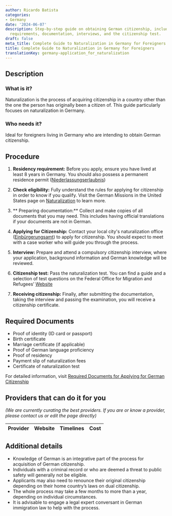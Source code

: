```yaml
---
author: Ricardo Batista
categories:
- Germany
date: '2024-06-07'
description: Step-by-step guide on obtaining German citizenship, including residency
  requirements, documentation, interviews, and the citizenship test.
draft: false
meta_title: Complete Guide to Naturalization in Germany for Foreigners
title: Complete Guide to Naturalization in Germany for Foreigners
translationKey: germany-application_for_naturalization
---
```



## Description
### What is it?
Naturalization is the process of acquiring citizenship in a country other than the one the person has originally been a citizen of. This guide particularly focuses on naturalization in Germany.

### Who needs it?
Ideal for foreigners living in Germany who are intending to obtain German citizenship.

## Procedure

1. **Residency requirement:** Before you apply, ensure you have lived at least 8 years in Germany. You should also possess a permanent residence permit ([Niederlassungserlaubnis](https://www.bmi.bund.de/EN/topics/migration/residence-law/permanent-residence-permit/artikel-permanent-residence-permit.html;jsessionid=2C835EA5F24180BF2529A0DFE90CF22C.1_cid286))

2. **Check eligibility:** Fully understand the rules for applying for citizenship in order to know if you qualify. Visit the German Missions in the United States page on [Naturalization](https://www.germany.info/us-en/service/03-Citizenship/naturalization/925326) to learn more.

3. ** Preparing documentation:** Collect and make copies of all documents that you may need. This includes having official translations if your documents are not in German.

4. **Applying for Citizenship:** Contact your local city's naturalization office ([Einbürgerungsamt](https://www.berlin.de/labo/willkommen-in-berlin/einbuergerungen/)) to apply for citizenship. You should expect to meet with a case worker who will guide you through the process.

5. **Interview:** Prepare and attend a compulsory citizenship interview, where your application, background information and German knowledge will be reviewed.

6. **Citizenship test:** Pass the naturalization test. You can find a guide and a selection of test questions on the Federal Office for Migration and Refugees’ [Website](http://www.bamf.de/EN/Willkommen/Einbuergerung/Testvorbereitung/testvorbereitung-node.html)

7. **Receiving citizenship:** Finally, after submitting the documentation, taking the interview and passing the examination, you will receive a citizenship certificate.

## Required Documents

- Proof of identity (ID card or passport)
- Birth certificate
- Marriage certificate (if applicable)
- Proof of German language proficiency
- Proof of residency
- Payment slip of naturalization fees
- Certificate of naturalization test

For detailed information, visit [Required Documents for Applying for German Citizenship](https://www.germany.info/us-en/service/03-Citizenship/naturalization/925326) 

## Providers that can do it for you

_(We are currently curating the best providers. If you are or know a provider, please contact us or edit the page directly)_

| Provider        |     Website     |     Timelines    |       Cost      |
| --------------- | --------------- |  :-------------: | :-------------: |

## Additional details

- Knowledge of German is an integrative part of the process for acquisition of German citizenship.
- Individuals with a criminal record or who are deemed a threat to public safety will generally not be eligible.
- Applicants may also need to renounce their original citizenship depending on their home country’s laws on dual citizenship.
- The whole process may take a few months to more than a year, depending on individual circumstances.
- It is advisable to engage a legal expert conversant in German immigration law to help with the process.